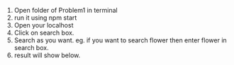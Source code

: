 1. Open folder of Problem1 in terminal 
2. run it using npm start
3. Open your localhost
4. Click on search box.
5. Search as you want. eg. if you want to search flower then enter flower in search box.
6. result will show below.